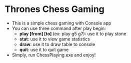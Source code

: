 # Thrones Chess Gaming

* This is a simple chess gaming with Console app
* You can use three command after play begin:
  - **play [from] [to]** (ex: play g5 g7): use it to play stone
  - **stat**: use it to view game statistics
  - **draw**: use it to draw table to console
  - **quit**: use it to quit game
 * Simply, run ChessPlaying.exe and enjoy!
